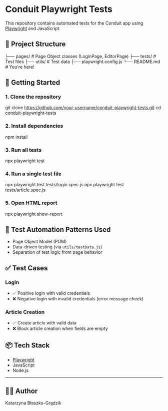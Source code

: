 # Conduit Playwright Tests

This repository contains automated tests for the Conduit app using [Playwright](https://playwright.dev/) and JavaScript.

## 📂 Project Structure

├── pages/              # Page Object classes (LoginPage, EditorPage)
├── tests/              # Test files
├── utils/              # Test data
├── playwright.config.js
└── README.md           # You're here!

## 🚀 Getting Started

### 1. Clone the repository
git clone https://github.com/your-username/conduit-playwright-tests.git
cd conduit-playwright-tests

### 2. Install dependencies
npm install

### 3. Run all tests
npx playwright test

### 4. Run a single test file
npx playwright test tests/login.spec.js
npx playwright test tests/article.spec.js

### 5. Open HTML report
npx playwright show-report

## 🧪 Test Automation Patterns Used

* Page Object Model (POM)
* Data-driven testing (via `utils/testData.js`)
* Separation of test logic from page behavior

## ✅ Test Cases

### Login

* ✅ Positive login with valid credentials
* ❌ Negative login with invalid credentials (error message check)

### Article Creation

* ✅ Create article with valid data
* ❌ Block article creation when fields are empty

## 📦 Tech Stack

* [Playwright](https://playwright.dev/)
* JavaScript
* Node.js

---

## 🧑‍💻 Author
Katarzyna Błaszko-Grądzik